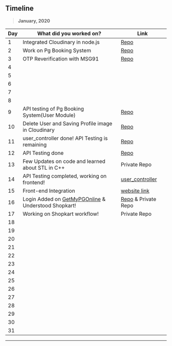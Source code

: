 ## Timeline

> **January, 2020**

| Day | What did you worked on?                                                                    | Link                                                                       |
| --- | ------------------------------------------------------------------------------------------ | -------------------------------------------------------------------------- |
| 1   | Integrated Cloudinary in node.js                                                           | [Repo](https://github.com/RitwickBhargav/GetMyPGOnline)                    |
| 2   | Work on Pg Booking System                                                                  | [Repo](https://github.com/RitwickBhargav/GetMyPGOnline)                    |
| 3   | OTP Reverification with MSG91                                                              | [Repo](https://github.com/RitwickBhargav/GetMyPGOnline)                    |
| 4   |                                                                                            |                                                                            |
| 5   |                                                                                            |                                                                            |
| 6   |                                                                                            |                                                                            |
| 7   |                                                                                            |                                                                            |
| 8   |                                                                                            |                                                                            |
| 9   | API testing of Pg Booking System(User Module)                                              | [Repo](https://github.com/RitwickBhargav/GetMyPGOnline)                    |
| 10  | Delete User and Saving Profile image in Cloudinary                                         | [Repo](https://github.com/RitwickBhargav/GetMyPGOnline)                    |
| 11  | user_controller done! API Testing is remaining                                             | [Repo](https://github.com/RitwickBhargav/GetMyPGOnline)                    |
| 12  | API Testing done                                                                           | [Repo](https://github.com/RitwickBhargav/GetMyPGOnline)                    |
| 13  | Few Updates on code and learned about STL in C++                                           | Private Repo                                                               |
| 14  | API Testing completed, working on frontend!                                                | [user_controller](https://documenter.getpostman.com/view/7935280/SWLk251p) |
| 15  | Front-end Integration                                                                      | [website link](https://getmypgonline.herokuapp.com)                        |
| 16  | Login Added on [GetMyPGOnline](https://getmypgonline.herokuapp.com) & Understood Shopkart! | [Repo](https://github.com/RitwickBhargav/GetMyPGOnline) & Private Repo     |
| 17  | Working on Shopkart workflow!                                                              | Private Repo                                                               |
| 18  |                                                                                            |                                                                            |
| 19  |                                                                                            |                                                                            |
| 20  |                                                                                            |                                                                            |
| 21  |                                                                                            |                                                                            |
| 22  |                                                                                            |                                                                            |
| 23  |                                                                                            |                                                                            |
| 24  |                                                                                            |                                                                            |
| 25  |                                                                                            |                                                                            |
| 26  |                                                                                            |                                                                            |
| 27  |                                                                                            |                                                                            |
| 28  |                                                                                            |                                                                            |
| 29  |                                                                                            |                                                                            |
| 30  |                                                                                            |                                                                            |
| 31  |                                                                                            |                                                                            |

---
